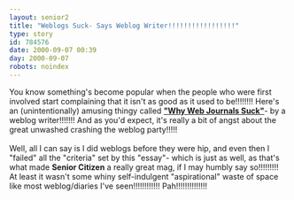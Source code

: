 ```yaml
---
layout: senior2
title: "Weblogs Suck- Says Weblog Writer!!!!!!!!!!!!!!!!!"
type: story
id: 784576
date: 2000-09-07 00:39
day: 2000-09-07
robots: noindex
---
```

You know something's become popular when the people who were first involved start complaining that it isn't as good as it used to be!!!!!!!! Here's an (unintentionally) amusing thingy called <b><a href="http://www.nobody-knows-anything.com/websuck.html">"Why Web Journals Suck"</a></b>- by a weblog writer!!!!!!! And as you'd expect, it's really a bit of angst about the great unwashed crashing the weblog party!!!!!<br/> <br/>Well, all I can say is I did weblogs before they were hip, and even then I "failed" all the "criteria" set by this "essay"- which is just as well, as that's what made <b>Senior Citizen</b> a really great mag, if I may humbly say so!!!!!!!!! At least it wasn't some whiny self-indulgent "aspirational" waste of space like most weblog/diaries I've seen!!!!!!!!!!!! Pah!!!!!!!!!!!!!!
